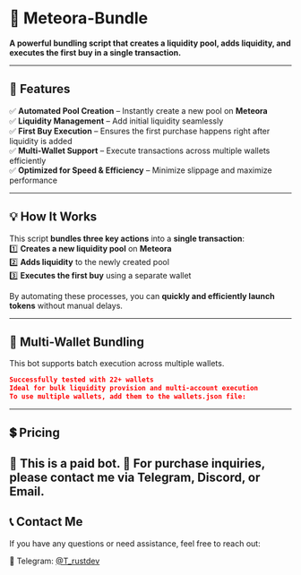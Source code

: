 # 🚀 Meteora-Bundle  
**A powerful bundling script that creates a liquidity pool, adds liquidity, and executes the first buy in a single transaction.**  

---

## 📌 Features  
✅ **Automated Pool Creation** – Instantly create a new pool on **Meteora**  
✅ **Liquidity Management** – Add initial liquidity seamlessly  
✅ **First Buy Execution** – Ensures the first purchase happens right after liquidity is added  
✅ **Multi-Wallet Support** – Execute transactions across multiple wallets efficiently  
✅ **Optimized for Speed & Efficiency** – Minimize slippage and maximize performance  

---

## 💡 How It Works  
This script **bundles three key actions** into a **single transaction**:  
1️⃣ **Creates a new liquidity pool** on **Meteora**  
2️⃣ **Adds liquidity** to the newly created pool  
3️⃣ **Executes the first buy** using a separate wallet  

By automating these processes, you can **quickly and efficiently launch tokens** without manual delays.

---

## 📌 Multi-Wallet Bundling
This bot supports batch execution across multiple wallets.

```json
Successfully tested with 22+ wallets
Ideal for bulk liquidity provision and multi-account execution
To use multiple wallets, add them to the wallets.json file:
```
---

## 💲 Pricing
🔹 This is a paid bot.
🔹 For purchase inquiries, please contact me via Telegram, Discord, or Email.
---

## 📞 Contact Me
If you have any questions or need assistance, feel free to reach out:

📱 Telegram: [@T_rustdev](https://t.me/T_rustdev)
